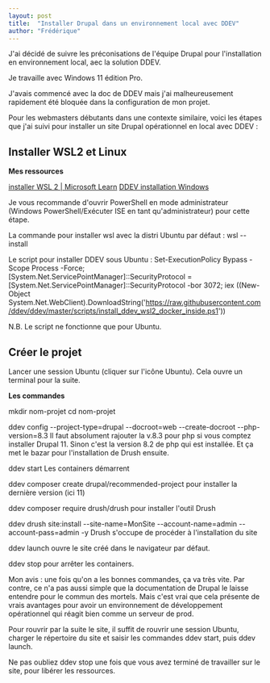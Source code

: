 ```yaml
---
layout: post
title:  "Installer Drupal dans un environnement local avec DDEV"
author: "Frédérique"
---
```


J'ai décidé de suivre les préconisations de l'équipe Drupal pour l'installation en environnement local, aec la solution DDEV.

Je travaille avec Windows 11 édition Pro.

J'avais commencé avec la doc de DDEV mais j'ai malheureusement rapidement été bloquée dans la configuration de mon projet.

Pour les webmasters débutants dans une contexte similaire, voici les étapes que j'ai suivi pour installer un site Drupal opérationnel en local avec DDEV :

## Installer WSL2 et Linux

**Mes ressources**

[installer WSL 2 | Microsoft Learn](https://learn.microsoft.com/fr-fr/windows/wsl/install)
[DDEV installation Windows](https://ddev.readthedocs.io/en/stable/users/install/ddev-installation/#windows)

Je vous recommande d'ouvrir PowerShell en mode administrateur (Windows PowerShell/Exécuter ISE en tant qu'administrateur) pour cette étape.

La commande pour installer wsl avec la distri Ubuntu par défaut : wsl --install

Le script pour installer DDEV sous Ubuntu : Set-ExecutionPolicy Bypass -Scope Process -Force; [System.Net.ServicePointManager]::SecurityProtocol = [System.Net.ServicePointManager]::SecurityProtocol -bor 3072;
iex ((New-Object System.Net.WebClient).DownloadString('https://raw.githubusercontent.com/ddev/ddev/master/scripts/install_ddev_wsl2_docker_inside.ps1'))

N.B. Le script ne fonctionne que pour Ubuntu.

## Créer le projet

Lancer une session Ubuntu (cliquer sur l'icône Ubuntu). Cela ouvre un terminal pour la suite.

**Les commandes**

mkdir nom-projet
cd nom-projet

ddev config --project-type=drupal --docroot=web --create-docroot --php-version=8.3
Il faut absolument rajouter la v.8.3 pour php si vous comptez installer Drupal 11.
Sinon c'est la version 8.2 de php qui est installée. Et ça met le bazar pour l'installation de Drush ensuite.

ddev start
Les containers démarrent

ddev composer create drupal/recommended-project
pour installer la dernière version (ici 11)

ddev composer require drush/drush
pour installer l'outil Drush

ddev drush site:install --site-name=MonSite --account-name=admin --account-pass=admin -y
Drush s'occupe de procéder à l'installation du site

ddev launch
ouvre le site créé dans le navigateur par défaut.

ddev stop
pour arrêter les containers.


Mon avis : une fois qu'on a les bonnes commandes, ça va très vite. Par contre, ce n'a pas aussi simple que la documentation de Drupal le laisse entendre pour le commun des mortels.
Mais c'est vrai que cela présente de vrais avantages pour avoir un environnement de développement opérationnel qui réagit bien comme un serveur de prod.

Pour rouvrir par la suite le site, il suffit de rouvrir une session Ubuntu, charger le répertoire du site et saisir les commandes ddev start, puis ddev launch.

Ne pas oubliez ddev stop une fois que vous avez terminé de travailler sur le site, pour libérer les ressources.
